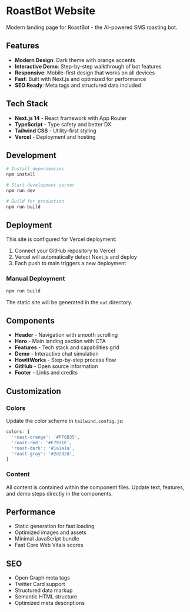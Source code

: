 # RoastBot Website

Modern landing page for RoastBot - the AI-powered SMS roasting bot.

## Features

- **Modern Design**: Dark theme with orange accents
- **Interactive Demo**: Step-by-step walkthrough of bot features
- **Responsive**: Mobile-first design that works on all devices
- **Fast**: Built with Next.js and optimized for performance
- **SEO Ready**: Meta tags and structured data included

## Tech Stack

- **Next.js 14** - React framework with App Router
- **TypeScript** - Type safety and better DX
- **Tailwind CSS** - Utility-first styling
- **Vercel** - Deployment and hosting

## Development

```bash
# Install dependencies
npm install

# Start development server
npm run dev

# Build for production
npm run build
```

## Deployment

This site is configured for Vercel deployment:

1. Connect your GitHub repository to Vercel
2. Vercel will automatically detect Next.js and deploy
3. Each push to main triggers a new deployment

### Manual Deployment

```bash
npm run build
```

The static site will be generated in the `out` directory.

## Components

- **Header** - Navigation with smooth scrolling
- **Hero** - Main landing section with CTA
- **Features** - Tech stack and capabilities grid
- **Demo** - Interactive chat simulation
- **HowItWorks** - Step-by-step process flow
- **GitHub** - Open source information
- **Footer** - Links and credits

## Customization

### Colors

Update the color scheme in `tailwind.config.js`:

```js
colors: {
  'roast-orange': '#FF6B35',
  'roast-red': '#F7931E',
  'roast-dark': '#1a1a1a',
  'roast-gray': '#2d2d2d',
}
```

### Content

All content is contained within the component files. Update text, features, and demo steps directly in the components.

## Performance

- Static generation for fast loading
- Optimized images and assets
- Minimal JavaScript bundle
- Fast Core Web Vitals scores

## SEO

- Open Graph meta tags
- Twitter Card support
- Structured data markup
- Semantic HTML structure
- Optimized meta descriptions